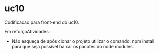 # uc10

Codificacao para front-end do uc10.

Em reforçoAtividades: 

- Não esqueça de após clonar o projeto utilizar o comando: npm install para que seja possível baixar os pacotes do node modules.

